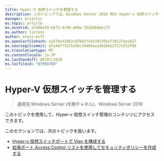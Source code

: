 ```yaml
---
title: Hyper-V 仮想スイッチを管理する
description: このトピックでは、Windows Server 2016 用の Hyper-v 仮想スイッチ管理コンテンツへのリンクを示します。
manager: brianlic
ms.topic: article
ms.assetid: a7a06a7d-b8f3-4c9d-a69e-762bbb0dec72
ms.author: lizross
author: eross-msft
ms.openlocfilehash: ea570ad3d62c870e57141393701e778c27aec627
ms.sourcegitcommit: dfa48f77b751dbc34409aced628eb2f17c912f08
ms.translationtype: MT
ms.contentlocale: ja-JP
ms.lasthandoff: 08/07/2020
ms.locfileid: "87965769"
---
```

# <a name="manage-hyper-v-virtual-switch"></a>Hyper-V 仮想スイッチを管理する

>適用先:Windows Server (半期チャネル)、Windows Server 2016

このトピックを使用して、Hyper-v 仮想スイッチ管理のコンテンツにアクセスできます。

このセクションでは、次のトピックを扱います。

- [Hyper-v 仮想スイッチポートで Vlan を構成する](Configure-and-View-VLAN-Settings-on-Hyper-V-Virtual-Switch-Ports.md)
- [拡張ポート Access Control リストを使用してセキュリティポリシーを作成する](Create-Security-Policies-with-Extended-Port-Access-Control-Lists.md)



